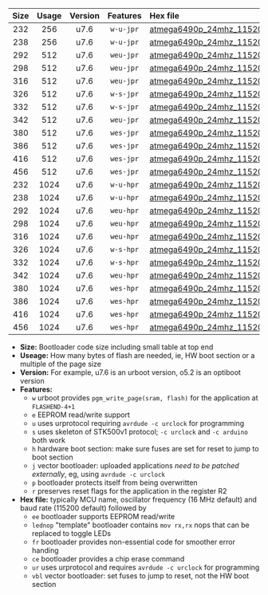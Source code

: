 |Size|Usage|Version|Features|Hex file|
|:-:|:-:|:-:|:-:|:--|
|232|256|u7.6|`w-u-jpr`|[atmega6490p_24mhz_115200bps_ur_vbl.hex](https://raw.githubusercontent.com/stefanrueger/urboot/main/atmega6490p_24mhz_115200bps_ur_vbl.hex)|
|238|256|u7.6|`w-u-jpr`|[atmega6490p_24mhz_115200bps_lednop_ur_vbl.hex](https://raw.githubusercontent.com/stefanrueger/urboot/main/atmega6490p_24mhz_115200bps_lednop_ur_vbl.hex)|
|292|512|u7.6|`weu-jpr`|[atmega6490p_24mhz_115200bps_ee_ur_vbl.hex](https://raw.githubusercontent.com/stefanrueger/urboot/main/atmega6490p_24mhz_115200bps_ee_ur_vbl.hex)|
|298|512|u7.6|`weu-jpr`|[atmega6490p_24mhz_115200bps_ee_lednop_ur_vbl.hex](https://raw.githubusercontent.com/stefanrueger/urboot/main/atmega6490p_24mhz_115200bps_ee_lednop_ur_vbl.hex)|
|316|512|u7.6|`weu-jpr`|[atmega6490p_24mhz_115200bps_ee_lednop_fr_ur_vbl.hex](https://raw.githubusercontent.com/stefanrueger/urboot/main/atmega6490p_24mhz_115200bps_ee_lednop_fr_ur_vbl.hex)|
|326|512|u7.6|`w-s-jpr`|[atmega6490p_24mhz_115200bps_vbl.hex](https://raw.githubusercontent.com/stefanrueger/urboot/main/atmega6490p_24mhz_115200bps_vbl.hex)|
|332|512|u7.6|`w-s-jpr`|[atmega6490p_24mhz_115200bps_lednop_vbl.hex](https://raw.githubusercontent.com/stefanrueger/urboot/main/atmega6490p_24mhz_115200bps_lednop_vbl.hex)|
|342|512|u7.6|`weu-jpr`|[atmega6490p_24mhz_115200bps_ee_lednop_fr_ce_ur_vbl.hex](https://raw.githubusercontent.com/stefanrueger/urboot/main/atmega6490p_24mhz_115200bps_ee_lednop_fr_ce_ur_vbl.hex)|
|380|512|u7.6|`wes-jpr`|[atmega6490p_24mhz_115200bps_ee_vbl.hex](https://raw.githubusercontent.com/stefanrueger/urboot/main/atmega6490p_24mhz_115200bps_ee_vbl.hex)|
|386|512|u7.6|`wes-jpr`|[atmega6490p_24mhz_115200bps_ee_lednop_vbl.hex](https://raw.githubusercontent.com/stefanrueger/urboot/main/atmega6490p_24mhz_115200bps_ee_lednop_vbl.hex)|
|416|512|u7.6|`wes-jpr`|[atmega6490p_24mhz_115200bps_ee_lednop_fr_vbl.hex](https://raw.githubusercontent.com/stefanrueger/urboot/main/atmega6490p_24mhz_115200bps_ee_lednop_fr_vbl.hex)|
|456|512|u7.6|`wes-jpr`|[atmega6490p_24mhz_115200bps_ee_lednop_fr_ce_vbl.hex](https://raw.githubusercontent.com/stefanrueger/urboot/main/atmega6490p_24mhz_115200bps_ee_lednop_fr_ce_vbl.hex)|
|232|1024|u7.6|`w-u-hpr`|[atmega6490p_24mhz_115200bps_ur.hex](https://raw.githubusercontent.com/stefanrueger/urboot/main/atmega6490p_24mhz_115200bps_ur.hex)|
|238|1024|u7.6|`w-u-hpr`|[atmega6490p_24mhz_115200bps_lednop_ur.hex](https://raw.githubusercontent.com/stefanrueger/urboot/main/atmega6490p_24mhz_115200bps_lednop_ur.hex)|
|292|1024|u7.6|`weu-hpr`|[atmega6490p_24mhz_115200bps_ee_ur.hex](https://raw.githubusercontent.com/stefanrueger/urboot/main/atmega6490p_24mhz_115200bps_ee_ur.hex)|
|298|1024|u7.6|`weu-hpr`|[atmega6490p_24mhz_115200bps_ee_lednop_ur.hex](https://raw.githubusercontent.com/stefanrueger/urboot/main/atmega6490p_24mhz_115200bps_ee_lednop_ur.hex)|
|316|1024|u7.6|`weu-hpr`|[atmega6490p_24mhz_115200bps_ee_lednop_fr_ur.hex](https://raw.githubusercontent.com/stefanrueger/urboot/main/atmega6490p_24mhz_115200bps_ee_lednop_fr_ur.hex)|
|326|1024|u7.6|`w-s-hpr`|[atmega6490p_24mhz_115200bps.hex](https://raw.githubusercontent.com/stefanrueger/urboot/main/atmega6490p_24mhz_115200bps.hex)|
|332|1024|u7.6|`w-s-hpr`|[atmega6490p_24mhz_115200bps_lednop.hex](https://raw.githubusercontent.com/stefanrueger/urboot/main/atmega6490p_24mhz_115200bps_lednop.hex)|
|342|1024|u7.6|`weu-hpr`|[atmega6490p_24mhz_115200bps_ee_lednop_fr_ce_ur.hex](https://raw.githubusercontent.com/stefanrueger/urboot/main/atmega6490p_24mhz_115200bps_ee_lednop_fr_ce_ur.hex)|
|380|1024|u7.6|`wes-hpr`|[atmega6490p_24mhz_115200bps_ee.hex](https://raw.githubusercontent.com/stefanrueger/urboot/main/atmega6490p_24mhz_115200bps_ee.hex)|
|386|1024|u7.6|`wes-hpr`|[atmega6490p_24mhz_115200bps_ee_lednop.hex](https://raw.githubusercontent.com/stefanrueger/urboot/main/atmega6490p_24mhz_115200bps_ee_lednop.hex)|
|416|1024|u7.6|`wes-hpr`|[atmega6490p_24mhz_115200bps_ee_lednop_fr.hex](https://raw.githubusercontent.com/stefanrueger/urboot/main/atmega6490p_24mhz_115200bps_ee_lednop_fr.hex)|
|456|1024|u7.6|`wes-hpr`|[atmega6490p_24mhz_115200bps_ee_lednop_fr_ce.hex](https://raw.githubusercontent.com/stefanrueger/urboot/main/atmega6490p_24mhz_115200bps_ee_lednop_fr_ce.hex)|

- **Size:** Bootloader code size including small table at top end
- **Useage:** How many bytes of flash are needed, ie, HW boot section or a multiple of the page size
- **Version:** For example, u7.6 is an urboot version, o5.2 is an optiboot version
- **Features:**
  + `w` urboot provides `pgm_write_page(sram, flash)` for the application at `FLASHEND-4+1`
  + `e` EEPROM read/write support
  + `u` uses urprotocol requiring `avrdude -c urclock` for programming
  + `s` uses skeleton of STK500v1 protocol; `-c urclock` and `-c arduino` both work
  + `h` hardware boot section: make sure fuses are set for reset to jump to boot section
  + `j` vector bootloader: uploaded applications *need to be patched externally*, eg, using `avrdude -c urclock`
  + `p` bootloader protects itself from being overwritten
  + `r` preserves reset flags for the application in the register R2
- **Hex file:** typically MCU name, oscillator frequency (16 MHz default) and baud rate (115200 default) followed by
  + `ee` bootloader supports EEPROM read/write
  + `lednop` "template" bootloader contains `mov rx,rx` nops that can be replaced to toggle LEDs
  + `fr` bootloader provides non-essential code for smoother error handing
  + `ce` bootloader provides a chip erase command
  + `ur` uses urprotocol and requires `avrdude -c urclock` for programming
  + `vbl` vector bootloader: set fuses to jump to reset, not the HW boot section
